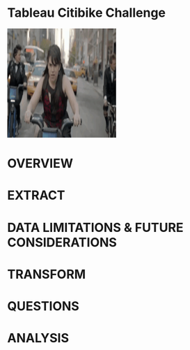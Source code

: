# Tableau Citibike Challenge
<img src="/img/citibike_gif.gif" width="250" height="250"/>

# OVERVIEW
# EXTRACT
# DATA LIMITATIONS & FUTURE CONSIDERATIONS
# TRANSFORM
# QUESTIONS
# ANALYSIS
